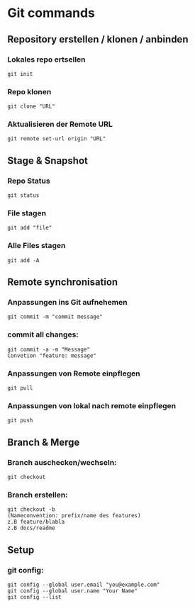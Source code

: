 # Git commands 

## Repository erstellen / klonen / anbinden
### Lokales repo ertsellen
`git init`
### Repo klonen
`git clone "URL"`
### Aktualisieren der Remote URL
`git remote set-url origin "URL"`

## Stage & Snapshot

### Repo Status
`git status`

### File stagen
`git add "file"`

### Alle Files stagen
`git add -A`



## Remote synchronisation

### Anpassungen ins Git aufnehemen
`git commit -m "commit message"`

### commit all changes:
```
git commit -a -m "Message"
Convetion "feature: message"
```

### Anpassungen von Remote einpflegen
`git pull`

### Anpassungen von lokal nach remote einpflegen
`git push `


## Branch & Merge

### Branch auschecken/wechseln:
`git checkout`

### Branch erstellen:
```
git checkout -b
(Nameconvention: prefix/name des features)
z.B feature/blabla
z.B docs/readme
```

## Setup

### git config:
`git config --global user.email "you@example.com"`<br>
`git config --global user.name "Your Name"`<br>
`git config --list`


